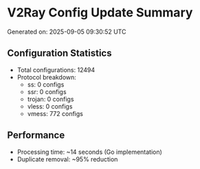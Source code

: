 # V2Ray Config Update Summary
Generated on: 2025-09-05 09:30:52 UTC

## Configuration Statistics
- Total configurations: 12494
- Protocol breakdown:
  - ss: 0 configs
  - ssr: 0 configs
  - trojan: 0 configs
  - vless: 0 configs
  - vmess: 772 configs

## Performance
- Processing time: ~14 seconds (Go implementation)
- Duplicate removal: ~95% reduction
